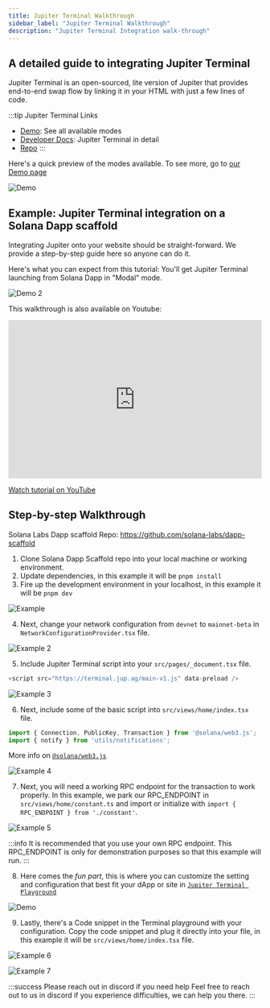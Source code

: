 ```yaml
---
title: Jupiter Terminal Walkthrough
sidebar_label: "Jupiter Terminal Walkthrough"
description: "Jupiter Terminal Integration walk-through"
---
```

## A detailed guide to integrating Jupiter Terminal

Jupiter Terminal is an open-sourced, lite version of Jupiter that provides end-to-end swap flow by linking it in your HTML with just a few lines of code. 

:::tip Jupiter Terminal Links
- [Demo](https://terminal.jup.ag/): See all available modes
- [Developer Docs](/docs/jupiter-terminal/jupiter-terminal): Jupiter Terminal in detail
- [Repo](https://github.com/jup-ag/terminal)
:::

Here's a quick preview of the modes available. To see more, go to [our Demo page](https://terminal.jup.ag/)

![Demo](./terminal/terminal-demo.gif)


## Example: Jupiter Terminal integration on a Solana Dapp scaffold

Integrating Jupiter onto your website should be straight-forward. We provide a step-by-step guide here so anyone can do it.

Here's what you can expect from this tutorial: You'll get Jupiter Terminal launching from Solana Dapp in "Modal" mode.

![Demo 2](./terminal/terminal-demo2.gif)

This walkthrough is also available on Youtube: 

<iframe width="100%" height="315" src="https://www.youtube.com/embed/T-3KN3k1e5Y" title="YouTube video player" frameborder="0" allow="accelerometer; autoplay; clipboard-write; encrypted-media; gyroscope; picture-in-picture; web-share" allowfullscreen></iframe>

[Watch tutorial on YouTube](https://youtu.be/T-3KN3k1e5Y)

## Step-by-step Walkthrough

Solana Labs Dapp scaffold Repo: https://github.com/solana-labs/dapp-scaffold

1. Clone Solana Dapp Scaffold repo into your local machine or working environment.
2. Update dependencies, in this example it will be `pnpm install`
3. Fire up the development environment in your localhost, in this example it will be `pnpm dev`

![Example](./terminal/example1.jpg)

4. Next, change your network configuration from `devnet` to `mainnet-beta` in `NetworkConfigurationProvider.tsx` file. 

![Example 2](./terminal/example2.jpg)

5. Include Jupiter Terminal script into your `src/pages/_document.tsx` file.

``` js
<script src="https://terminal.jup.ag/main-v1.js" data-preload />
```
![Example 3](./terminal/example3.jpg)

6. Next, include some of the basic script into `src/views/home/index.tsx` file. 

``` js
import { Connection, PublicKey, Transaction } from '@solana/web3.js';
import { notify } from 'utils/notifications';
```

More info on [`@solana/web3.js`](https://solana-labs.github.io/solana-web3.js/)

![Example 4](./terminal/example4.jpg)

7. Next, you will need a working RPC endpoint for the transaction to work properly. In this example, we park our RPC_ENDPOINT in `src/views/home/constant.ts` and import or initialize with `import { RPC_ENDPOINT } from './constant'`.

![Example 5](./terminal/example5.jpg)

:::info 
It is recommended that you use your own RPC endpoint.
This RPC_ENDPOINT is only for demonstration purposes so that this example will run.
:::

8. Here comes the *fun part*, this is where you can customize the setting and configuration that best fit your dApp or site in [`Jupiter Terminal Playground`](https://terminal.jup.ag/)

![Demo](./terminal/terminal-demo.gif)

9. Lastly, there's a Code snippet in the Terminal playground with your configuration. Copy the code snippet and plug it directly into your file, in this example it will be `src/views/home/index.tsx` file. 

![Example 6](./terminal/example6.jpg)

![Example 7](./terminal/example7.jpg)

:::success Please reach out in discord if you need help
Feel free to reach out to us in discord if you experience difficulties, we can help you there.
:::